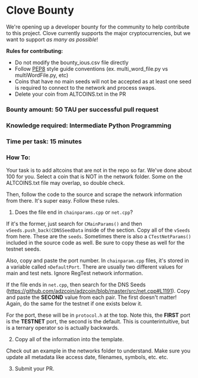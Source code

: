 # Clove Bounty
We're opening up a developer bounty for the community to help contribute to this project. Clove currently supports the major cryptocurrencies, but we want to support *as many as possible*!

**Rules for contributing:**
- Do not modify the bounty_ious.csv file directly
- Follow [PEP8](https://www.python.org/dev/peps/pep-0008/) style guide conventions (ex. multi_word_file.py vs multiWordFile.py, etc)
- Coins that have no main seeds will not be accepted as at least one seed is required to connect to the network and process swaps.
- Delete your coin from ALTCOINS.txt in the PR

### Bounty amount: 50 TAU per successful pull request
### Knowledge required: Intermediate Python Programming
### Time per task: 15 minutes
### How To:

Your task is to add altcoins that are not in the repo so far. We've done about 100 for you. Select a coin that is NOT in the network folder. Some on the ALTCOINS.txt file may overlap, so double check.

Then, follow the code to the source and scrape the network information from there. It's super easy. Follow these rules.

1. Does the file end in `chainparams.cpp` or `net.cpp`?

If it's the former, just search for `CMainParams()` and then `vSeeds.push_back(CDNSSeedData` inside of the section. Copy all of the `vSeeds` from here. These are the `seeds`. Sometimes there is also a `CTestNetParams()` included in the source code as well. Be sure to copy these as well for the testnet seeds.

Also, copy and paste the port number. In `chainparam.cpp` files, it's stored in a variable called `nDefaultPort`. There are usually two different values for main and test nets. Ignore RegTest network information.

If the file ends in `net.cpp`, then search for the DNS Seeds (https://github.com/adzcoin/adzcoin/blob/master/src/net.cpp#L1191). Copy and paste the **SECOND** value from each pair. The first doesn't matter! Again, do the same for the testnet if one exists below it.

For the port, these will be in `protocol.h` at the top. Note this, the **FIRST** port is the **TESTNET** port, the second is the default. This is counterintuitive, but is a ternary operator so is actually backwards.

2. Copy all of the information into the template.

Check out an example in the networks folder to understand. Make sure you update all metadata like access date, filenames, symbols, etc. etc.

3. Submit your PR.
